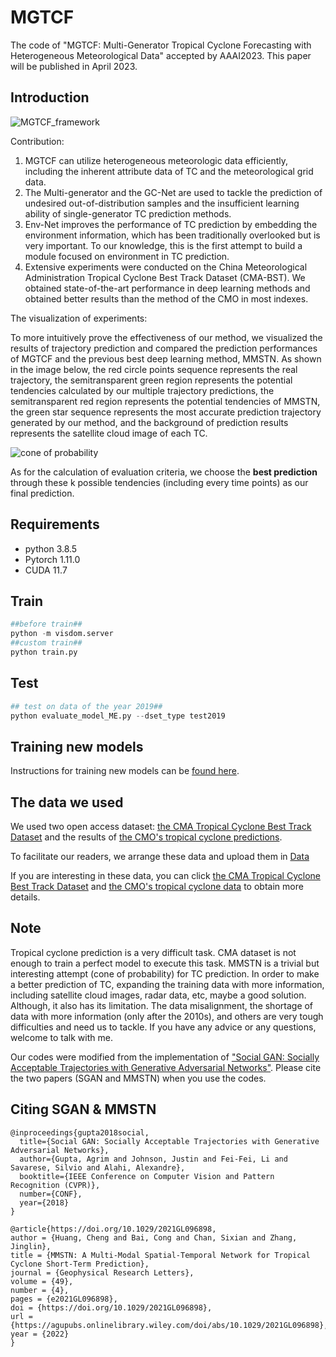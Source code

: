 # MGTCF
The code of "MGTCF: Multi-Generator Tropical Cyclone Forecasting with Heterogeneous Meteorological Data" accepted by AAAI2023.
This paper will be published in April 2023.

## Introduction

![***MGTCF_framework***](https://github.com/Zjut-MultimediaPlus/MGTCF/tree/main/image/framework.jpg)


Contribution:
1.  MGTCF can utilize heterogeneous meteorologic data efficiently, including the inherent attribute data of TC and the meteorological grid data.
2. The Multi-generator and the GC-Net are used to tackle the prediction of undesired out-of-distribution samples and the insufficient learning ability of single-generator TC prediction methods. 
3. Env-Net improves the performance of TC prediction by embedding the environment information, which has been traditionally overlooked but is very important. To our knowledge, this is the first attempt to build a module focused on environment in TC prediction.
4. Extensive experiments were conducted on the China Meteorological Administration Tropical Cyclone Best Track Dataset (CMA-BST). 
We obtained state-of-the-art performance in deep learning methods and obtained better results than the method of the CMO in most indexes.

The visualization of experiments:

To more intuitively prove the effectiveness of our method, we
visualized the results of trajectory prediction and compared
the prediction performances of MGTCF and the previous
best deep learning method, MMSTN.
As shown in the image below, the red circle points sequence represents the real trajectory, the semitransparent green region
represents the potential tendencies calculated by our multiple trajectory predictions, the semitransparent red region
represents the potential tendencies of MMSTN, the green
star sequence represents the most accurate prediction trajectory generated by our method, and the background of prediction results represents the satellite cloud image of each TC.

![***cone of probability***](https://github.com/Zjut-MultimediaPlus/MGTCF/tree/main/image/example.png)

As for the calculation of evaluation criteria, we choose the **best prediction** through these k possible tendencies (including every time points) as our final prediction.


## Requirements 
* python 3.8.5
* Pytorch 1.11.0
* CUDA 11.7

## Train
```python
##before train##
python -m visdom.server
##custom train##
python train.py
```
## Test
```python
## test on data of the year 2019##
python evaluate_model_ME.py --dset_type test2019
```
## Training new models
Instructions for training new models can be [found here](https://github.com/Zjut-MultimediaPlus/MMSTN/blob/main/TRAINING.md).

## The data we used
We used two open access dataset: [the CMA Tropical Cyclone Best Track Dataset](https://tcdata.typhoon.org.cn/en/zjljsjj_sm.html) 
and the results of [the CMO's tropical cyclone predictions](http://typhoon.nmc.cn/web.html).

To facilitate our readers, we arrange these data and upload them in [Data](https://github.com/Zjut-MultimediaPlus/MMSTN/tree/main/Data)

If you are interesting in these data, you can click [the CMA Tropical Cyclone Best Track Dataset](https://tcdata.typhoon.org.cn/en/zjljsjj_sm.html) and
[the CMO's tropical cyclone data](http://typhoon.nmc.cn/web.html) to obtain more details. 



## Note
Tropical cyclone prediction is a very difficult task. CMA dataset is not enough to train a perfect model to execute this task. MMSTN is a trivial but interesting attempt (cone of probability) for TC prediction. In order to make a better prediction of TC, expanding the training data with more information, including satellite cloud images, radar data, etc, maybe a good solution. Although, it also has its limitation. The data misalignment, the shortage of data with more information (only after the 2010s), and others are very tough difficulties and need us to tackle. If you have any advice or any questions, welcome to talk with me.

Our codes were modified from the implementation of ["Social GAN: Socially Acceptable Trajectories with Generative Adversarial Networks"](https://github.com/agrimgupta92/sgan). Please cite the two papers (SGAN and MMSTN) when you use the codes.
## Citing SGAN & MMSTN
```
@inproceedings{gupta2018social,
  title={Social GAN: Socially Acceptable Trajectories with Generative Adversarial Networks},
  author={Gupta, Agrim and Johnson, Justin and Fei-Fei, Li and Savarese, Silvio and Alahi, Alexandre},
  booktitle={IEEE Conference on Computer Vision and Pattern Recognition (CVPR)},
  number={CONF},
  year={2018}
}
```

```
@article{https://doi.org/10.1029/2021GL096898,
author = {Huang, Cheng and Bai, Cong and Chan, Sixian and Zhang, Jinglin},
title = {MMSTN: A Multi-Modal Spatial-Temporal Network for Tropical Cyclone Short-Term Prediction},
journal = {Geophysical Research Letters},
volume = {49},
number = {4},
pages = {e2021GL096898},
doi = {https://doi.org/10.1029/2021GL096898},
url = {https://agupubs.onlinelibrary.wiley.com/doi/abs/10.1029/2021GL096898},
year = {2022}
}
```

